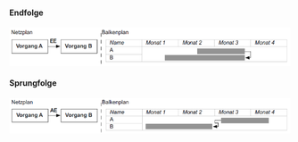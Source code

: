 #### Endfolge
![Endfolge](folien/4_projektorganisation/images/Balkenplantechnik_Endfolge.png)

#### Sprungfolge
![Sprungfolge](folien/4_projektorganisation/images/Balkenplantechnik_Sprungfolge.png)
